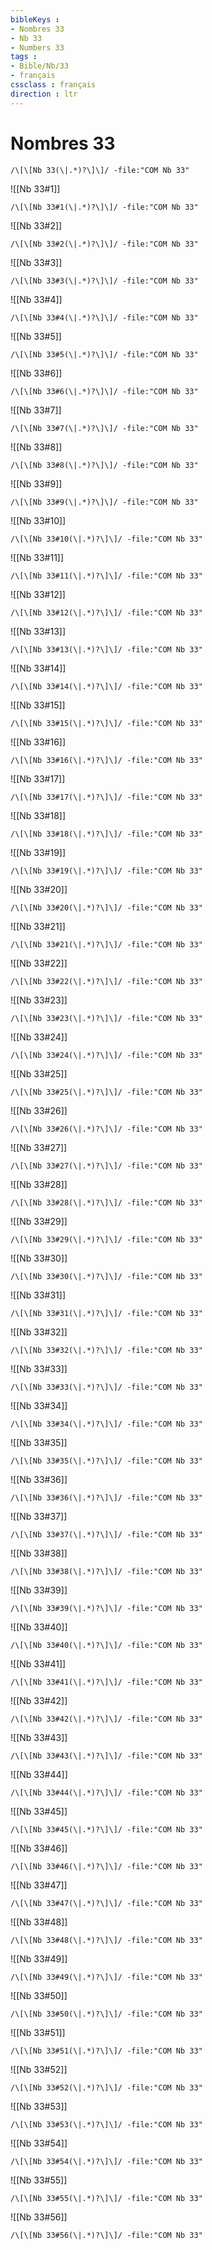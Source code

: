 ```yaml
---
bibleKeys : 
- Nombres 33
- Nb 33
- Numbers 33
tags : 
- Bible/Nb/33
- français
cssclass : français
direction : ltr
---
```


# Nombres 33

```query
/\[\[Nb 33(\|.*)?\]\]/ -file:"COM Nb 33"
```



![[Nb 33#1]]

```query
/\[\[Nb 33#1(\|.*)?\]\]/ -file:"COM Nb 33"
```

![[Nb 33#2]]

```query
/\[\[Nb 33#2(\|.*)?\]\]/ -file:"COM Nb 33"
```

![[Nb 33#3]]

```query
/\[\[Nb 33#3(\|.*)?\]\]/ -file:"COM Nb 33"
```

![[Nb 33#4]]

```query
/\[\[Nb 33#4(\|.*)?\]\]/ -file:"COM Nb 33"
```

![[Nb 33#5]]

```query
/\[\[Nb 33#5(\|.*)?\]\]/ -file:"COM Nb 33"
```

![[Nb 33#6]]

```query
/\[\[Nb 33#6(\|.*)?\]\]/ -file:"COM Nb 33"
```

![[Nb 33#7]]

```query
/\[\[Nb 33#7(\|.*)?\]\]/ -file:"COM Nb 33"
```

![[Nb 33#8]]

```query
/\[\[Nb 33#8(\|.*)?\]\]/ -file:"COM Nb 33"
```

![[Nb 33#9]]

```query
/\[\[Nb 33#9(\|.*)?\]\]/ -file:"COM Nb 33"
```

![[Nb 33#10]]

```query
/\[\[Nb 33#10(\|.*)?\]\]/ -file:"COM Nb 33"
```

![[Nb 33#11]]

```query
/\[\[Nb 33#11(\|.*)?\]\]/ -file:"COM Nb 33"
```

![[Nb 33#12]]

```query
/\[\[Nb 33#12(\|.*)?\]\]/ -file:"COM Nb 33"
```

![[Nb 33#13]]

```query
/\[\[Nb 33#13(\|.*)?\]\]/ -file:"COM Nb 33"
```

![[Nb 33#14]]

```query
/\[\[Nb 33#14(\|.*)?\]\]/ -file:"COM Nb 33"
```

![[Nb 33#15]]

```query
/\[\[Nb 33#15(\|.*)?\]\]/ -file:"COM Nb 33"
```

![[Nb 33#16]]

```query
/\[\[Nb 33#16(\|.*)?\]\]/ -file:"COM Nb 33"
```

![[Nb 33#17]]

```query
/\[\[Nb 33#17(\|.*)?\]\]/ -file:"COM Nb 33"
```

![[Nb 33#18]]

```query
/\[\[Nb 33#18(\|.*)?\]\]/ -file:"COM Nb 33"
```

![[Nb 33#19]]

```query
/\[\[Nb 33#19(\|.*)?\]\]/ -file:"COM Nb 33"
```

![[Nb 33#20]]

```query
/\[\[Nb 33#20(\|.*)?\]\]/ -file:"COM Nb 33"
```

![[Nb 33#21]]

```query
/\[\[Nb 33#21(\|.*)?\]\]/ -file:"COM Nb 33"
```

![[Nb 33#22]]

```query
/\[\[Nb 33#22(\|.*)?\]\]/ -file:"COM Nb 33"
```

![[Nb 33#23]]

```query
/\[\[Nb 33#23(\|.*)?\]\]/ -file:"COM Nb 33"
```

![[Nb 33#24]]

```query
/\[\[Nb 33#24(\|.*)?\]\]/ -file:"COM Nb 33"
```

![[Nb 33#25]]

```query
/\[\[Nb 33#25(\|.*)?\]\]/ -file:"COM Nb 33"
```

![[Nb 33#26]]

```query
/\[\[Nb 33#26(\|.*)?\]\]/ -file:"COM Nb 33"
```

![[Nb 33#27]]

```query
/\[\[Nb 33#27(\|.*)?\]\]/ -file:"COM Nb 33"
```

![[Nb 33#28]]

```query
/\[\[Nb 33#28(\|.*)?\]\]/ -file:"COM Nb 33"
```

![[Nb 33#29]]

```query
/\[\[Nb 33#29(\|.*)?\]\]/ -file:"COM Nb 33"
```

![[Nb 33#30]]

```query
/\[\[Nb 33#30(\|.*)?\]\]/ -file:"COM Nb 33"
```

![[Nb 33#31]]

```query
/\[\[Nb 33#31(\|.*)?\]\]/ -file:"COM Nb 33"
```

![[Nb 33#32]]

```query
/\[\[Nb 33#32(\|.*)?\]\]/ -file:"COM Nb 33"
```

![[Nb 33#33]]

```query
/\[\[Nb 33#33(\|.*)?\]\]/ -file:"COM Nb 33"
```

![[Nb 33#34]]

```query
/\[\[Nb 33#34(\|.*)?\]\]/ -file:"COM Nb 33"
```

![[Nb 33#35]]

```query
/\[\[Nb 33#35(\|.*)?\]\]/ -file:"COM Nb 33"
```

![[Nb 33#36]]

```query
/\[\[Nb 33#36(\|.*)?\]\]/ -file:"COM Nb 33"
```

![[Nb 33#37]]

```query
/\[\[Nb 33#37(\|.*)?\]\]/ -file:"COM Nb 33"
```

![[Nb 33#38]]

```query
/\[\[Nb 33#38(\|.*)?\]\]/ -file:"COM Nb 33"
```

![[Nb 33#39]]

```query
/\[\[Nb 33#39(\|.*)?\]\]/ -file:"COM Nb 33"
```

![[Nb 33#40]]

```query
/\[\[Nb 33#40(\|.*)?\]\]/ -file:"COM Nb 33"
```

![[Nb 33#41]]

```query
/\[\[Nb 33#41(\|.*)?\]\]/ -file:"COM Nb 33"
```

![[Nb 33#42]]

```query
/\[\[Nb 33#42(\|.*)?\]\]/ -file:"COM Nb 33"
```

![[Nb 33#43]]

```query
/\[\[Nb 33#43(\|.*)?\]\]/ -file:"COM Nb 33"
```

![[Nb 33#44]]

```query
/\[\[Nb 33#44(\|.*)?\]\]/ -file:"COM Nb 33"
```

![[Nb 33#45]]

```query
/\[\[Nb 33#45(\|.*)?\]\]/ -file:"COM Nb 33"
```

![[Nb 33#46]]

```query
/\[\[Nb 33#46(\|.*)?\]\]/ -file:"COM Nb 33"
```

![[Nb 33#47]]

```query
/\[\[Nb 33#47(\|.*)?\]\]/ -file:"COM Nb 33"
```

![[Nb 33#48]]

```query
/\[\[Nb 33#48(\|.*)?\]\]/ -file:"COM Nb 33"
```

![[Nb 33#49]]

```query
/\[\[Nb 33#49(\|.*)?\]\]/ -file:"COM Nb 33"
```

![[Nb 33#50]]

```query
/\[\[Nb 33#50(\|.*)?\]\]/ -file:"COM Nb 33"
```

![[Nb 33#51]]

```query
/\[\[Nb 33#51(\|.*)?\]\]/ -file:"COM Nb 33"
```

![[Nb 33#52]]

```query
/\[\[Nb 33#52(\|.*)?\]\]/ -file:"COM Nb 33"
```

![[Nb 33#53]]

```query
/\[\[Nb 33#53(\|.*)?\]\]/ -file:"COM Nb 33"
```

![[Nb 33#54]]

```query
/\[\[Nb 33#54(\|.*)?\]\]/ -file:"COM Nb 33"
```

![[Nb 33#55]]

```query
/\[\[Nb 33#55(\|.*)?\]\]/ -file:"COM Nb 33"
```

![[Nb 33#56]]

```query
/\[\[Nb 33#56(\|.*)?\]\]/ -file:"COM Nb 33"
```

